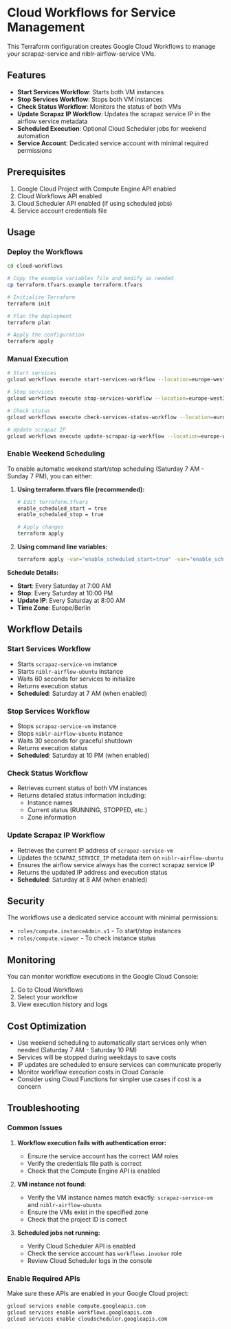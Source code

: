 # Cloud Workflows for Service Management

This Terraform configuration creates Google Cloud Workflows to manage your scrapaz-service and niblr-airflow-service VMs.

## Features

- **Start Services Workflow**: Starts both VM instances
- **Stop Services Workflow**: Stops both VM instances  
- **Check Status Workflow**: Monitors the status of both VMs
- **Update Scrapaz IP Workflow**: Updates the scrapaz service IP in the airflow service metadata
- **Scheduled Execution**: Optional Cloud Scheduler jobs for weekend automation
- **Service Account**: Dedicated service account with minimal required permissions

## Prerequisites

1. Google Cloud Project with Compute Engine API enabled
2. Cloud Workflows API enabled
3. Cloud Scheduler API enabled (if using scheduled jobs)
4. Service account credentials file

## Usage

### Deploy the Workflows

```bash
cd cloud-workflows

# Copy the example variables file and modify as needed
cp terraform.tfvars.example terraform.tfvars

# Initialize Terraform
terraform init

# Plan the deployment
terraform plan

# Apply the configuration
terraform apply
```

### Manual Execution

```bash
# Start services
gcloud workflows execute start-services-workflow --location=europe-west3

# Stop services
gcloud workflows execute stop-services-workflow --location=europe-west3

# Check status
gcloud workflows execute check-services-status-workflow --location=europe-west3

# Update scrapaz IP
gcloud workflows execute update-scrapaz-ip-workflow --location=europe-west3
```

### Enable Weekend Scheduling

To enable automatic weekend start/stop scheduling (Saturday 7 AM - Sunday 7 PM), you can either:

1. **Using terraform.tfvars file (recommended):**
   ```bash
   # Edit terraform.tfvars
   enable_scheduled_start = true
   enable_scheduled_stop = true
   
   # Apply changes
   terraform apply
   ```

2. **Using command line variables:**
   ```bash
   terraform apply -var="enable_scheduled_start=true" -var="enable_scheduled_stop=true"
   ```

**Schedule Details:**
- **Start**: Every Saturday at 7:00 AM
- **Stop**: Every Saturday at 10:00 PM
- **Update IP**: Every Saturday at 8:00 AM
- **Time Zone**: Europe/Berlin

## Workflow Details

### Start Services Workflow
- Starts `scrapaz-service-vm` instance
- Starts `niblr-airflow-ubuntu` instance
- Waits 60 seconds for services to initialize
- Returns execution status
- **Scheduled**: Saturday at 7 AM (when enabled)

### Stop Services Workflow
- Stops `scrapaz-service-vm` instance
- Stops `niblr-airflow-ubuntu` instance
- Waits 30 seconds for graceful shutdown
- Returns execution status
- **Scheduled**: Saturday at 10 PM (when enabled)

### Check Status Workflow
- Retrieves current status of both VM instances
- Returns detailed status information including:
  - Instance names
  - Current status (RUNNING, STOPPED, etc.)
  - Zone information

### Update Scrapaz IP Workflow
- Retrieves the current IP address of `scrapaz-service-vm`
- Updates the `SCRAPAZ_SERVICE_IP` metadata item on `niblr-airflow-ubuntu`
- Ensures the airflow service always has the correct scrapaz service IP
- Returns the updated IP address and execution status
- **Scheduled**: Saturday at 8 AM (when enabled)

## Security

The workflows use a dedicated service account with minimal permissions:
- `roles/compute.instanceAdmin.v1` - To start/stop instances
- `roles/compute.viewer` - To check instance status

## Monitoring

You can monitor workflow executions in the Google Cloud Console:
1. Go to Cloud Workflows
2. Select your workflow
3. View execution history and logs

## Cost Optimization

- Use weekend scheduling to automatically start services only when needed (Saturday 7 AM - Saturday 10 PM)
- Services will be stopped during weekdays to save costs
- IP updates are scheduled to ensure services can communicate properly
- Monitor workflow execution costs in Cloud Console
- Consider using Cloud Functions for simpler use cases if cost is a concern

## Troubleshooting

### Common Issues

1. **Workflow execution fails with authentication error:**
   - Ensure the service account has the correct IAM roles
   - Verify the credentials file path is correct
   - Check that the Compute Engine API is enabled

2. **VM instance not found:**
   - Verify the VM instance names match exactly: `scrapaz-service-vm` and `niblr-airflow-ubuntu`
   - Ensure the VMs exist in the specified zone
   - Check that the project ID is correct

3. **Scheduled jobs not running:**
   - Verify Cloud Scheduler API is enabled
   - Check the service account has `workflows.invoker` role
   - Review Cloud Scheduler logs in the console

### Enable Required APIs

Make sure these APIs are enabled in your Google Cloud project:

```bash
gcloud services enable compute.googleapis.com
gcloud services enable workflows.googleapis.com
gcloud services enable cloudscheduler.googleapis.com
``` 